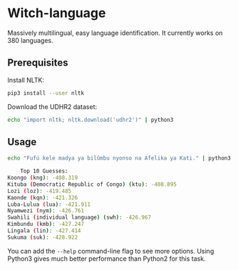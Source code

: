 # Witch-language
Massively multilingual, easy language identification.
It currently works on 380 languages.

## Prerequisites
Install NLTK:
```Bash
pip3 install --user nltk
```

Download the UDHR2 dataset:
```Bash
echo "import nltk; nltk.download('udhr2')" | python3
```

## Usage
```Bash
echo "Fufú kele madya ya bilûmbu nyonso na Afelika ya Kati." | python3 langid.py

    Top 10 Guesses:
Koongo (kng): -408.319
Kituba (Democratic Republic of Congo) (ktu): -408.895
Lozi (loz): -419.485
Kaonde (kqn): -421.326
Luba-Lulua (lua): -421.911
Nyamwezi (nym): -426.761
Swahili (individual language) (swh): -426.967
Kimbundu (kmb): -427.247
Lingala (lin): -427.414
Sukuma (suk): -428.922

```

You can add the `--help` command-line flag to see more options.
Using Python3 gives much better performance than Python2 for this task.
